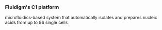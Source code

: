 ### Fluidigm's C1 platform 

microfluidics-based system that automatically isolates and prepares nucleic acids from up to 96 single cells

